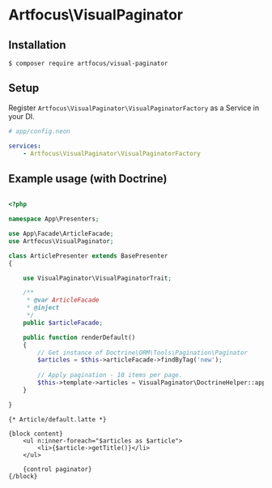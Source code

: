 # Artfocus\VisualPaginator

## Installation

`$ composer require artfocus/visual-paginator`

## Setup

Register `Artfocus\VisualPaginator\VisualPaginatorFactory` as a Service in your DI.

```yaml
# app/config.neon

services:
	- Artfocus\VisualPaginator\VisualPaginatorFactory

```

## Example usage (with Doctrine)

```php

<?php

namespace App\Presenters;

use App\Facade\ArticleFacade;
use Artfocus\VisualPaginator;

class ArticlePresenter extends BasePresenter
{

	use VisualPaginator\VisualPaginatorTrait;

	/**
	 * @var ArticleFacade
	 * @inject
	 */
	public $articleFacade;

	public function renderDefault()
	{
		// Get instance of Doctrine\ORM\Tools\Pagination\Paginator
		$articles = $this->articleFacade->findByTag('new');
		
		// Apply pagination - 10 items per page.
		$this->template->articles = VisualPaginator\DoctrineHelper::apply($articles, $this->getComponent('paginator'), 10);
	}

}

```

```smarty
{* Article/default.latte *}

{block content}
	<ul n:inner-foreach="$articles as $article">
		<li>{$article->getTitle()}</li>
	</ul>

	{control paginator}
{/block}
```
